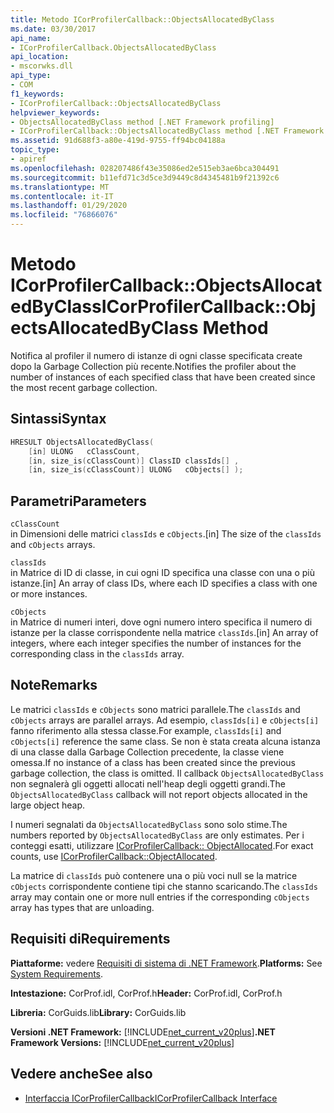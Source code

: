 ```yaml
---
title: Metodo ICorProfilerCallback::ObjectsAllocatedByClass
ms.date: 03/30/2017
api_name:
- ICorProfilerCallback.ObjectsAllocatedByClass
api_location:
- mscorwks.dll
api_type:
- COM
f1_keywords:
- ICorProfilerCallback::ObjectsAllocatedByClass
helpviewer_keywords:
- ObjectsAllocatedByClass method [.NET Framework profiling]
- ICorProfilerCallback::ObjectsAllocatedByClass method [.NET Framework profiling]
ms.assetid: 91d688f3-a80e-419d-9755-ff94bc04188a
topic_type:
- apiref
ms.openlocfilehash: 028207486f43e35086ed2e515eb3ae6bca304491
ms.sourcegitcommit: b11efd71c3d5ce3d9449c8d4345481b9f21392c6
ms.translationtype: MT
ms.contentlocale: it-IT
ms.lasthandoff: 01/29/2020
ms.locfileid: "76866076"
---
```

# <a name="icorprofilercallbackobjectsallocatedbyclass-method"></a><span data-ttu-id="25925-102">Metodo ICorProfilerCallback::ObjectsAllocatedByClass</span><span class="sxs-lookup"><span data-stu-id="25925-102">ICorProfilerCallback::ObjectsAllocatedByClass Method</span></span>
<span data-ttu-id="25925-103">Notifica al profiler il numero di istanze di ogni classe specificata create dopo la Garbage Collection più recente.</span><span class="sxs-lookup"><span data-stu-id="25925-103">Notifies the profiler about the number of instances of each specified class that have been created since the most recent garbage collection.</span></span>  
  
## <a name="syntax"></a><span data-ttu-id="25925-104">Sintassi</span><span class="sxs-lookup"><span data-stu-id="25925-104">Syntax</span></span>  
  
```cpp  
HRESULT ObjectsAllocatedByClass(  
    [in] ULONG   cClassCount,  
    [in, size_is(cClassCount)] ClassID classIds[] ,  
    [in, size_is(cClassCount)] ULONG   cObjects[] );  
```  
  
## <a name="parameters"></a><span data-ttu-id="25925-105">Parametri</span><span class="sxs-lookup"><span data-stu-id="25925-105">Parameters</span></span>  
 `cClassCount`  
 <span data-ttu-id="25925-106">in Dimensioni delle matrici `classIds` e `cObjects`.</span><span class="sxs-lookup"><span data-stu-id="25925-106">[in] The size of the `classIds` and `cObjects` arrays.</span></span>  
  
 `classIds`  
 <span data-ttu-id="25925-107">in Matrice di ID di classe, in cui ogni ID specifica una classe con una o più istanze.</span><span class="sxs-lookup"><span data-stu-id="25925-107">[in] An array of class IDs, where each ID specifies a class with one or more instances.</span></span>  
  
 `cObjects`  
 <span data-ttu-id="25925-108">in Matrice di numeri interi, dove ogni numero intero specifica il numero di istanze per la classe corrispondente nella matrice `classIds`.</span><span class="sxs-lookup"><span data-stu-id="25925-108">[in] An array of integers, where each integer specifies the number of instances for the corresponding class in the `classIds` array.</span></span>  
  
## <a name="remarks"></a><span data-ttu-id="25925-109">Note</span><span class="sxs-lookup"><span data-stu-id="25925-109">Remarks</span></span>  
 <span data-ttu-id="25925-110">Le matrici `classIds` e `cObjects` sono matrici parallele.</span><span class="sxs-lookup"><span data-stu-id="25925-110">The `classIds` and `cObjects` arrays are parallel arrays.</span></span> <span data-ttu-id="25925-111">Ad esempio, `classIds[i]` e `cObjects[i]` fanno riferimento alla stessa classe.</span><span class="sxs-lookup"><span data-stu-id="25925-111">For example, `classIds[i]` and `cObjects[i]` reference the same class.</span></span> <span data-ttu-id="25925-112">Se non è stata creata alcuna istanza di una classe dalla Garbage Collection precedente, la classe viene omessa.</span><span class="sxs-lookup"><span data-stu-id="25925-112">If no instance of a class has been created since the previous garbage collection, the class is omitted.</span></span> <span data-ttu-id="25925-113">Il callback `ObjectsAllocatedByClass` non segnalerà gli oggetti allocati nell'heap degli oggetti grandi.</span><span class="sxs-lookup"><span data-stu-id="25925-113">The `ObjectsAllocatedByClass` callback will not report objects allocated in the large object heap.</span></span>  
  
 <span data-ttu-id="25925-114">I numeri segnalati da `ObjectsAllocatedByClass` sono solo stime.</span><span class="sxs-lookup"><span data-stu-id="25925-114">The numbers reported by `ObjectsAllocatedByClass` are only estimates.</span></span> <span data-ttu-id="25925-115">Per i conteggi esatti, utilizzare [ICorProfilerCallback:: ObjectAllocated](icorprofilercallback-objectallocated-method.md).</span><span class="sxs-lookup"><span data-stu-id="25925-115">For exact counts, use [ICorProfilerCallback::ObjectAllocated](icorprofilercallback-objectallocated-method.md).</span></span>  
  
 <span data-ttu-id="25925-116">La matrice di `classIds` può contenere una o più voci null se la matrice `cObjects` corrispondente contiene tipi che stanno scaricando.</span><span class="sxs-lookup"><span data-stu-id="25925-116">The `classIds` array may contain one or more null entries if the corresponding `cObjects` array has types that are unloading.</span></span>  
  
## <a name="requirements"></a><span data-ttu-id="25925-117">Requisiti di</span><span class="sxs-lookup"><span data-stu-id="25925-117">Requirements</span></span>  
 <span data-ttu-id="25925-118">**Piattaforme:** vedere [Requisiti di sistema di .NET Framework](../../../../docs/framework/get-started/system-requirements.md).</span><span class="sxs-lookup"><span data-stu-id="25925-118">**Platforms:** See [System Requirements](../../../../docs/framework/get-started/system-requirements.md).</span></span>  
  
 <span data-ttu-id="25925-119">**Intestazione:** CorProf.idl, CorProf.h</span><span class="sxs-lookup"><span data-stu-id="25925-119">**Header:** CorProf.idl, CorProf.h</span></span>  
  
 <span data-ttu-id="25925-120">**Libreria:** CorGuids.lib</span><span class="sxs-lookup"><span data-stu-id="25925-120">**Library:** CorGuids.lib</span></span>  
  
 <span data-ttu-id="25925-121">**Versioni .NET Framework:** [!INCLUDE[net_current_v20plus](../../../../includes/net-current-v20plus-md.md)]</span><span class="sxs-lookup"><span data-stu-id="25925-121">**.NET Framework Versions:** [!INCLUDE[net_current_v20plus](../../../../includes/net-current-v20plus-md.md)]</span></span>  
  
## <a name="see-also"></a><span data-ttu-id="25925-122">Vedere anche</span><span class="sxs-lookup"><span data-stu-id="25925-122">See also</span></span>

- [<span data-ttu-id="25925-123">Interfaccia ICorProfilerCallback</span><span class="sxs-lookup"><span data-stu-id="25925-123">ICorProfilerCallback Interface</span></span>](icorprofilercallback-interface.md)
